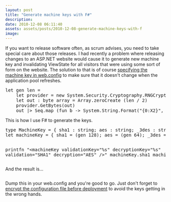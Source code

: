 ```yaml
---
layout: post
title: "Generate machine keys with F#"
description:
date: 2010-12-08 06:11:40
assets: assets/posts/2010-12-08-generate-machine-keys-with-f
image: 
---
```


<p>If you want to release software often, as scrum advises, you need to take special care about those releases. I had recently a problem where releasing changes to an ASP.NET website would cause it to generate new machine key and invalidating ViewState for all visitors that were using some sort of form on the website.  The solution to that is of course <a href="http://http://msdn.microsoft.com/en-us/library/ff649308.aspx">specifying the machine key in web.config</a> to make sure that it doesn't change when the application pool refreshes.</p>
<pre class="brush:fsharp">let gen len =
    let provider = new System.Security.Cryptography.RNGCryptoServiceProvider()
    let out : byte array = Array.zeroCreate (len / 2)
    provider.GetBytes(out)
    out |> Seq.map (fun b -> System.String.Format("{0:X2}", b)) |> System.String.Concat
</pre>
<p>This is how I use F# to generate the keys.</p>
<pre class="brush:fsharp">type MachineKey = { sha1 : string; aes : string; _3des : string }
let machineKey = { sha1 = (gen 128); aes = (gen 64); _3des = (gen 48) } 

printfn "<machineKey validationKey=\"%s\" decryptionKey=\"%s\" validation=\"SHA1\" decryption=\"AES\" />"
    machineKey.sha1
    machineKey.aes
</pre>
<p>And the result is...</p>
<pre class="brush:xml"><machineKey 
 validationKey="E2063661CB8652441A7B687309A5F688C95CFC71513334CBE4CE8AE7F73404C468B784EA7A1BFDECD514572D4330383879A4AE418119B65C9755A30D0208FC8A" 
 decryptionKey="1047AF920BE7770803DF9ECBDC1FDB73F3AF0C8D9F71C1C8E0D7B8260AFE607D" 
 validation="SHA1" 
 decryption="AES" /></pre>
<p>Dump this in your web.config and you're good to go. Just don't forget to <a href="http://mint.litemedia.se/2010/05/19/encrypt-your-web-config-with-msbuild/">encrypt the configuration file before deployment</a> to avoid the keys getting in the wrong hands.</p>
